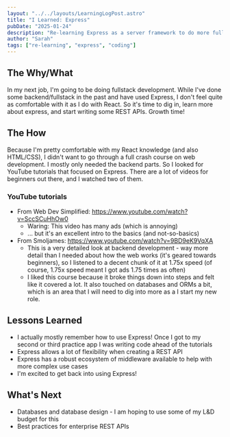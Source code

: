 ```yaml
---
layout: "../../layouts/LearningLogPost.astro"
title: "I Learned: Express"
pubDate: "2025-01-24"
description: "Re-learning Express as a server framework to do more fullstack work."
author: "Sarah"
tags: ["re-learning", "express", "coding"]
---
```


## The Why/What

In my next job, I'm going to be doing fullstack development. While I've done some backend/fullstack in the past and have used Express, I don't feel quite as comfortable with it as I do with React. So it's time to dig in, learn more about express, and start writing some REST APIs. Growth time!

## The How

Because I'm pretty comfortable with my React knowledge (and also HTML/CSS), I didn't want to go through a full crash course on web development. I mostly only needed the backend parts. So I looked for YouTube tutorials that focused on Express. There are a lot of videos for beginners out there, and I watched two of them.

### YouTube tutorials

- From Web Dev Simplified: https://www.youtube.com/watch?v=SccSCuHhOw0
  - Waring: This video has many ads (which is annoying)
  - ... but it's an excellent intro to the basics (and not-so-basics)
- From Smoljames: https://www.youtube.com/watch?v=9BD9eK9VqXA
  - This is a very detailed look at backend development - way more detail than I needed about how the web works (it's geared towards beginners), so I listened to a decent chunk of it at 1.75x speed (of course, 1.75x speed meant I got ads 1.75 times as often)
  - I liked this course because it broke things down into steps and felt like it covered a lot. It also touched on databases and ORMs a bit, which is an area that I will need to dig into more as a I start my new role.

## Lessons Learned

- I actually mostly remember how to use Express! Once I got to my second or third practice app I was writing code ahead of the tutorials
- Express allows a lot of flexibility when creating a REST API
- Express has a robust ecosystem of middleware available to help with more complex use cases
- I'm excited to get back into using Express!

## What's Next

- Databases and database design - I am hoping to use some of my L&D budget for this
- Best practices for enterprise REST APIs
